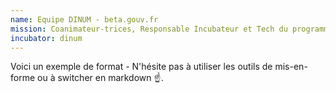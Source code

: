 ```yaml
---
name: Equipe DINUM - beta.gouv.fr
mission: Coanimateur-trices, Responsable Incubateur et Tech du programme beta.gouv.fr @DINUM
incubator: dinum
---
```

Voici un exemple de format  - N'hésite pas à utiliser les outils de mis-en-forme ou à switcher en markdown ☝️.